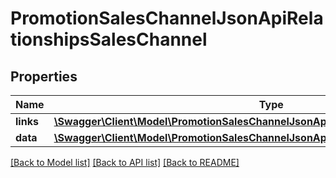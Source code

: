 # PromotionSalesChannelJsonApiRelationshipsSalesChannel

## Properties
Name | Type | Description | Notes
------------ | ------------- | ------------- | -------------
**links** | [**\Swagger\Client\Model\PromotionSalesChannelJsonApiRelationshipsSalesChannelLinks**](PromotionSalesChannelJsonApiRelationshipsSalesChannelLinks.md) |  | [optional] 
**data** | [**\Swagger\Client\Model\PromotionSalesChannelJsonApiRelationshipsSalesChannelData**](PromotionSalesChannelJsonApiRelationshipsSalesChannelData.md) |  | [optional] 

[[Back to Model list]](../../README.md#documentation-for-models) [[Back to API list]](../../README.md#documentation-for-api-endpoints) [[Back to README]](../../README.md)

